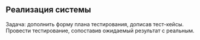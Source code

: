 ## Реализация системы
Задача: дополнить форму плана тестирования, дописав тест-кейсы. Провести тестирование, сопоставив ожидаемый результат с реальным.